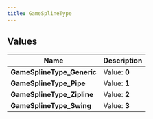 ```yaml
---
title: GameSplineType
---
```


## Values
| Name | Description |
| ---- | ----------- |
| **GameSplineType_Generic** | Value: **0** |
| **GameSplineType_Pipe** | Value: **1** |
| **GameSplineType_Zipline** | Value: **2** |
| **GameSplineType_Swing** | Value: **3** |

